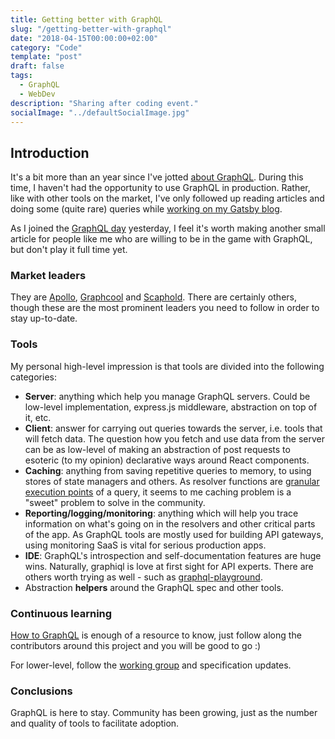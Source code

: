 ```yaml
---
title: Getting better with GraphQL
slug: "/getting-better-with-graphql"
date: "2018-04-15T00:00:00+02:00"
category: "Code"
template: "post"
draft: false
tags:
  - GraphQL
  - WebDev
description: "Sharing after coding event."
socialImage: "../defaultSocialImage.jpg"
---
```


## Introduction

It's a bit more than an year since I've jotted [about GraphQL](/graphql-guide-wish-found-before). During this time, I haven't had the opportunity to use GraphQL in production. Rather, like with other tools on the market, I've only followed up reading articles and doing some (quite rare) queries while [working on my Gatsby blog](https://www.gatsbyjs.org/blog/2017-11-06-migrate-hugo-gatsby/).

As I joined the [GraphQL day](https://www.graphqlday.org/) yesterday, I feel it's worth making another small article for people like me who are willing to be in the game with GraphQL, but don't play it full time yet.

### Market leaders

They are [Apollo](https://github.com/apollographql), [Graphcool](https://github.com/graphcool) and [Scaphold](https://github.com/scaphold-io). There are certainly others, though these are the most prominent leaders you need to follow in order to stay up-to-date.

### Tools

My personal high-level impression is that tools are divided into the following categories:

- **Server**: anything which help you manage GraphQL servers. Could be low-level implementation, express.js middleware, abstraction on top of it, etc.
- **Client**: answer for carrying out queries towards the server, i.e. tools that will fetch data. The question how you fetch and use data from the server can be as low-level of making an abstraction of post requests to esoteric (to my opinion) declarative ways around React components.
- **Caching**: anything from saving repetitive queries to memory, to using stores of state managers and others. As resolver functions are [granular execution points](https://graphql.org/learn/execution/) of a query, it seems to me caching problem is a "sweet" problem to solve in the community.
- **Reporting/logging/monitoring**: anything which will help you trace information on what's going on in the resolvers and other critical parts of the app. As GraphQL tools are mostly used for building API gateways, using monitoring SaaS is vital for serious production apps.
- **IDE**: GraphQL's introspection and self-documentation features are huge wins. Naturally, graphiql is love at first sight for API experts. There are others worth trying as well - such as [graphql-playground](https://github.com/graphcool/graphql-playground).
- Abstraction **helpers** around the GraphQL spec and other tools.

### Continuous learning

[How to GraphQL](https://www.howtographql.com/) is enough of a resource to know, just follow along the contributors around this project and you will be good to go :)

For lower-level, follow the [working group](https://github.com/graphql/graphql-wg) and specification updates.

### Conclusions

GraphQL is here to stay. Community has been growing, just as the number and quality of tools to facilitate adoption.
